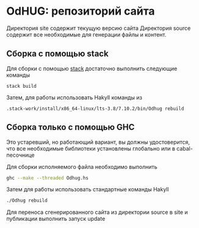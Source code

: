 OdHUG: репозиторий сайта
========================

Директория site содержит текущую версию сайта
Директория source содержит все необходимые для генерации файлы и контент.

## Сборка с помощью stack

Для сборки с помощью [stack]() достаточно выполнить следующие команды

```
stack build
```

Затем, для работы использовать Hakyll команды из

```
.stack-work/install/x86_64-linux/lts-3.8/7.10.2/bin/Odhug rebuild
```

## Сборка только с помощью GHC

Это устаревший, но работающий вариант, вы должны удостоверится, что все необходимые
библиотеки установлены глобально или в cabal-песочнице

Для сборки исполняемого файла необходимо выполнить
```bash
ghc --make --threaded Odhug.hs
```
Затем для работы использовать стандартные команды Hakyll
```bash
./Odhug rebuild
```
Для переноса сгенерированного сайта из директории source в site и публикации выполнить запуск update
